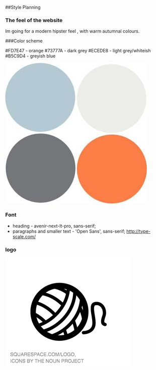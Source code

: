 ##Style Planning

### The feel of the website

Im going for a modern hipster feel , with warm autumnal colours.

###Color scheme

#FD7E47 - orange
#73777A - dark grey
#ECEDE8 - light grey/whiteish
#B5C9D4 - greyish blue

![logo](images/colorPallate.jpg)

### Font

- heading -  avenir-next-lt-pro, sans-serif;
- paragraphs and smaller text - 'Open Sans', sans-serif;
  http://type-scale.com/

### logo

![logo](images/logo.png)
